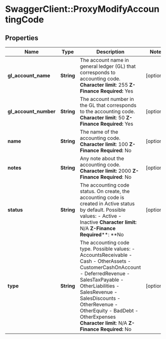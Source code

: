 # SwaggerClient::ProxyModifyAccountingCode

## Properties
Name | Type | Description | Notes
------------ | ------------- | ------------- | -------------
**gl_account_name** | **String** |  The account name in general ledger (GL) that corresponds to accounting code. **Character limit**: 255 **Z-Finance Required:** Yes  | [optional] 
**gl_account_number** | **String** |  The account number in the GL that corresponds to the accounting code. **Character limit**: 50 **Z-Finance Required:** Yes  | [optional] 
**name** | **String** |  The name of the accounting code. **Character limit**: 100 **Z-Finance Required:** No  | [optional] 
**notes** | **String** |  Any note about the accounting code. **Character limit:** 2000 **Z-Finance Required**: No  | [optional] 
**status** | **String** |  The accounting code status. On create, the accounting code is created in Active status by default. Possible values:  - Active - Inactive **Character limit:** N/A **Z-Finance Required****: **No  | [optional] 
**type** | **String** |  The accounting code type. Possible values:  - AccountsReceivable - Cash - OtherAssets - CustomerCashOnAccount - DeferredRevenue - SalesTaxPayable - OtherLiabilities - SalesRevenue - SalesDiscounts - OtherRevenue - OtherEquity - BadDebt - OtherExpenses **Character limit**: N/A **Z-Finance Required:** No  | [optional] 


